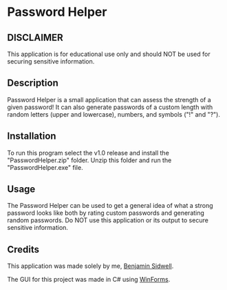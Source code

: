 # Password Helper
## DISCLAIMER
This application is for educational use only and should NOT be used for securing sensitive information.

## Description
Password Helper is a small application that can assess the strength of a given password! It can also generate passwords of a custom length with random letters (upper and lowercase), numbers, and symbols ("!" and "?"). 

## Installation
To run this program select the v1.0 release and install the "PasswordHelper.zip" folder. Unzip this folder and run the "PasswordHelper.exe" file. 

## Usage
The Password Helper can be used to get a general idea of what a strong password looks like both by rating custom passwords and generating random passwords. Do NOT use this application or its output to secure sensitive information. 

## Credits
This application was made solely by me, [Benjamin Sidwell](https://github.com/bensidwell).

The GUI for this project was made in C# using [WinForms](https://learn.microsoft.com/en-us/visualstudio/ide/create-csharp-winform-visual-studio?view=vs-2022).
